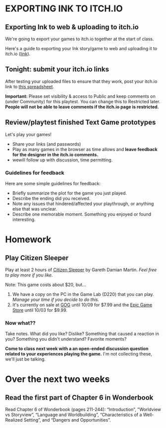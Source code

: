 # EXPORTING INK TO ITCH.IO

## Exporting Ink to web & uploading to itch.io
We're going to export your games to itch.io together at the start of class. 

Here's a guide to exporting your Ink story/game to web and uploading it to itch.io ([link](./assets/documents/uploading-inky-to-itchio.md)).

## Tonight: submit your itch.io links
After testing your uploaded files to ensure that they work, post your itch.io link to [this spreadsheet](https://docs.google.com/spreadsheets/d/1A-nU9phWl5cILmkdghR3eN6hvqfqUtD7cC_I84Eh49w/edit?usp=sharing).

__Important:__ Please set visibility & access to Public and keep comments on (under Community) for this playtest. You can change this to Restricted later. __People will not be able to leave comments if the itch.io page is restricted.__

## Review/playtest finished Text Game prototypes
Let's play your games!
- Share your links (and passwords)
- Play as many games in the browser as time allows and __leave feedback for the designer in the itch.io comments.__
- wewill follow up with discussion, time permitting.

### Guidelines for feedback
Here are some simple guidelines for feedback:
- Briefly summarize the plot for the game you just played.
- Describe the ending did you received.
- Note any issues that hindered/affected your playthrough, or anything else that was unclear.
- Describe one memorable moment. Something you enjoyed or found interesting.


# Homework
## Play Citizen Sleeper
Play at least 2 hours of [Citizen Sleeper](https://www.fellowtraveller.games/citizen-sleeper) by Gareth Damian Martin. _Feel free to play more if you like._

Note: This game costs about $20, but... 
1. We have a copy on the PC in the Game Lab (D220) that you can play. _Manage your time if you decide to do this._
2. It's currently on sale at [GOG](https://www.gog.com/en/game/citizen_sleeper) until 10/09 for $7.99 and the [Epic Game Store](https://store.epicgames.com/en-US/p/citizen-sleeper-944858) until 10/03 for $9.99.

### Now what?? 
Take notes. What did you like? Dislike? Something that caused a reaction in you? Something you didn't understand? Favorite moments?

__Come to class next week with a an open-ended discussion question related to your experiences playing the game.__ I'm not collecting these, we'll just be talking.

# Over the next two weeks
## Read the first part of Chapter 6 in Wonderbook
Read Chapter 6 of Wonderbook (pages 211-244): “Introduction”, "Worldview vs Storyview”, “Language and Worldbuilding”, “Characteristics of a Well-Realized Setting”, and “Dangers and Opportunities”.